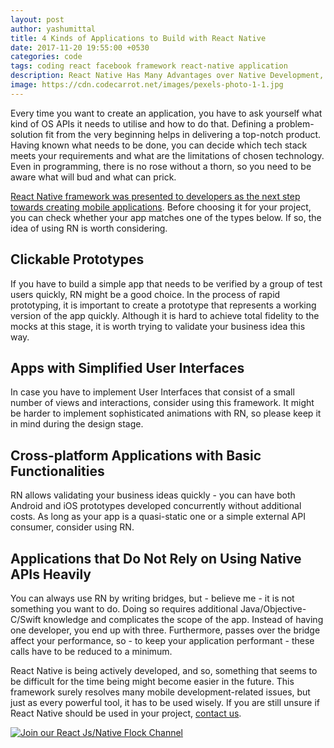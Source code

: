 ```yaml
---
layout: post
author: yashumittal
title: 4 Kinds of Applications to Build with React Native
date: 2017-11-20 19:55:00 +0530
categories: code
tags: coding react facebook framework react-native application
description: React Native Has Many Advantages over Native Development, but It’s Not the Best Fit for All Kinds of Apps
image: https://cdn.codecarrot.net/images/pexels-photo-1-1.jpg
---
```


Every time you want to create an application, you have to ask yourself what kind of OS APIs it needs to utilise and how to do that. Defining a problem-solution fit from the very beginning helps in delivering a top-notch product. Having known what needs to be done, you can decide which tech stack meets your requirements and what are the limitations of chosen technology. Even in programming, there is no rose without a thorn, so you need to be aware what will bud and what can prick.

[React Native framework was presented to developers as the next step towards creating mobile applications](/why-you-should-consider-react-native-for-your-mobile-app). Before choosing it for your project, you can check whether your app matches one of the types below. If so, the idea of using RN is worth considering.

## Clickable Prototypes

If you have to build a simple app that needs to be verified by a group of test users quickly, RN might be a good choice. In the process of rapid prototyping, it is important to create a prototype that represents a working version of the app quickly. Although it is hard to achieve total fidelity to the mocks at this stage, it is worth trying to validate your business idea this way.

## Apps with Simplified User Interfaces

In case you have to implement User Interfaces that consist of a small number of views and interactions, consider using this framework. It might be harder to implement sophisticated animations with RN, so please keep it in mind during the design stage.

## Cross-platform Applications with Basic Functionalities

RN allows validating your business ideas quickly - you can have both Android and iOS prototypes developed concurrently without additional costs. As long as your app is a quasi-static one or a simple external API consumer, consider using RN.

## Applications that Do Not Rely on Using Native APIs Heavily

You can always use RN by writing bridges, but - believe me -  it is not something you want to do. Doing so requires additional Java/Objective-C/Swift knowledge and complicates the scope of the app. Instead of having one developer, you end up with three. Furthermore, passes over the bridge affect your performance, so - to keep your application performant - these calls have to be reduced to a minimum.

React Native is being actively developed, and so, something that seems to be difficult for the time being might become easier in the future. This framework surely resolves many mobile development-related issues, but just as every powerful tool, it has to be used wisely. If you are still unsure if React Native should be used in your project, [contact us](//www.codecarrot.net).

[![Join our React Js/Native Flock Channel](https://cdn.codecarrot.net/images/join-our-react-js-native-flock-channel.png)](https://reactjs.flock.com/)
